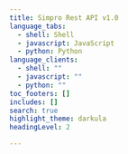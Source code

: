 ```yaml
---
title: Simpro Rest API v1.0
language_tabs:
  - shell: Shell
  - javascript: JavaScript
  - python: Python
language_clients:
  - shell: ""
  - javascript: ""
  - python: ""
toc_footers: []
includes: []
search: true
highlight_theme: darkula
headingLevel: 2

---
```


<!-- Generator: Widdershins v4.0.1 -->